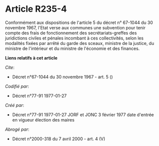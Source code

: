 # Article R235-4

Conformément aux dispositions de l'article 5 du décret n° 67-1044 du 30 novembre 1967, l'Etat verse aux communes une
subvention pour tenir compte des frais de fonctionnement des secrétariats-greffes des juridictions civiles et pénales
incombant à ces collectivités, selon les modalités fixées par arrêté du garde des sceaux, ministre de la justice, du ministre
de l'intérieur et du ministre de l'économie et des finances.

**Liens relatifs à cet article**

_Cite_:

  - Décret n°67-1044 du 30 novembre 1967 - art. 5 ()

_Codifié par_:

  - Décret n°77-91 1977-01-27

_Créé par_:

  - Décret n°77-91 1977-01-27 JORF et JONC 3 février 1977 date d'entrée en vigueur élection des maires

_Abrogé par_:

  - Décret n°2000-318 du 7 avril 2000 - art. 4 (V)
